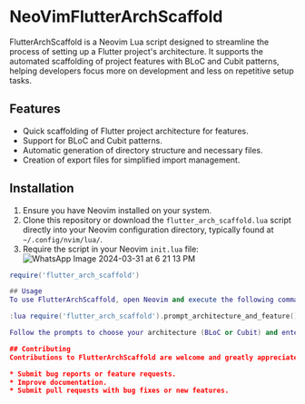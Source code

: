 # NeoVimFlutterArchScaffold

FlutterArchScaffold is a Neovim Lua script designed to streamline the process of setting up a Flutter project's architecture. It supports the automated scaffolding of project features with BLoC and Cubit patterns, helping developers focus more on development and less on repetitive setup tasks.

## Features

- Quick scaffolding of Flutter project architecture for features.
- Support for BLoC and Cubit patterns.
- Automatic generation of directory structure and necessary files.
- Creation of export files for simplified import management.

## Installation

1. Ensure you have Neovim installed on your system.
2. Clone this repository or download the `flutter_arch_scaffold.lua` script directly into your Neovim configuration directory, typically found at `~/.config/nvim/lua/`.
3. Require the script in your Neovim `init.lua` file:![WhatsApp Image 2024-03-31 at 6 21 13 PM](https://github.com/migbyte-0/NeoVimFlutterArchScaffold/assets/152094060/6277eb04-92db-40dc-996a-e0401316540f)


```lua
require('flutter_arch_scaffold')

## Usage
To use FlutterArchScaffold, open Neovim and execute the following command in your command mode:

:lua require('flutter_arch_scaffold').prompt_architecture_and_feature()

Follow the prompts to choose your architecture (BLoC or Cubit) and enter the name of the feature you're scaffolding.

## Contributing
Contributions to FlutterArchScaffold are welcome and greatly appreciated. You can contribute in several ways:

* Submit bug reports or feature requests.
* Improve documentation.
* Submit pull requests with bug fixes or new features.





